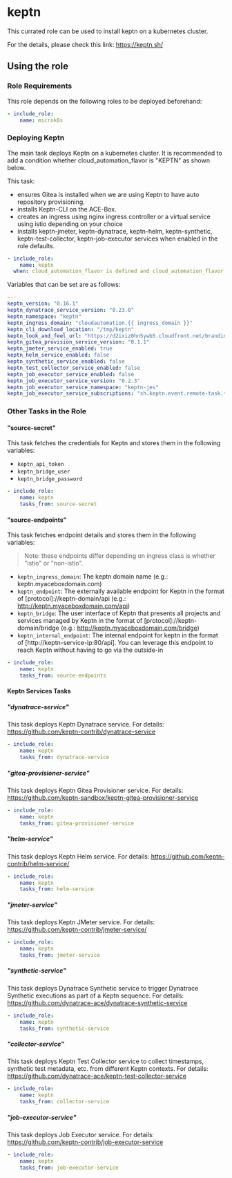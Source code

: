 # keptn

This currated role can be used to install keptn on a kubernetes cluster.

For the details, please check this link: https://keptn.sh/

## Using the role

### Role Requirements
This role depends on the following roles to be deployed beforehand:
```yaml
- include_role:
    name: microk8s

```

### Deploying Keptn

The main task deploys Keptn on a kubernetes cluster. It is recommended to add a condition whether cloud_automation_flavor is "KEPTN" as shown below.

This task:
 - ensures Gitea is installed when we are using Keptn to have auto repository provisioning.
 - installs Keptn-CLI on the ACE-Box. 
 - creates an ingress using nginx ingress controller or a virtual service using istio depending on your choice
 - installs keptn-jmeter, keptn-dynatrace, keptn-helm, keptn-synthetic, keptn-test-collector, keptn-job-executor services when enabled in the role defaults.

```yaml
- include_role:
    name: keptn
  when: cloud_automation_flavor is defined and cloud_automation_flavor == "KEPTN"
```

Variables that can be set are as follows:

```yaml
---
keptn_version: "0.16.1"
keptn_dynatrace_service_version: "0.23.0"
keptn_namespace: "keptn"
keptn_ingress_domain: "cloudautomation.{{ ingress_domain }}"
keptn_cli_download_location: "/tmp/keptn"
keptn_look_and_feel_url: "https://d2ixiz0hn5ywb5.cloudfront.net/branding.zip" # uncomment to give keptn the cloud automation look and feel
keptn_gitea_provision_service_version: "0.1.1"
keptn_jmeter_service_enabled: true
keptn_helm_service_enabled: false
keptn_synthetic_service_enabled: false
keptn_test_collector_service_enabled: false
keptn_job_executor_service_enabled: false
keptn_job_executor_service_version: "0.2.3"
keptn_job_executor_service_namespace: "keptn-jes"
keptn_job_executor_service_subscriptions: "sh.keptn.event.remote-task.triggered"
```

### Other Tasks in the Role


#### "source-secret" 
This task fetches the credentials for Keptn and stores them in the following variables:
- `keptn_api_token`
- `keptn_bridge_user`
- `keptn_bridge_password`

```yaml
- include_role:
    name: keptn
    tasks_from: source-secret
```

#### "source-endpoints" 
This task fetches endpoint details and stores them in the following variables:
> Note: these endpoints differ depending on ingress class is whether "istio" or "non-istio".

- `keptn_ingress_domain`: The keptn domain name (e.g.: keptn.myaceboxdomain.com)
- `keptn_endpoint`: The externally available endpoint for Keptn in the format of [protocol]://keptn-domain/api (e.g.: http://keptn.myaceboxdomain.com/api)
- `keptn_bridge`: The user interface of Keptn that presents all projects and services managed by Keptn in the format of [protocol]://keptn-domain/bridge (e.g.: http://keptn.myaceboxdomain.com/bridge)
- `keptn_internal_endpoint`: The internal endpoint for keptn in the format of [http://keptn-service-ip:80/api]. You can leverage this endpoint to reach Keptn without having to go via the outside-in
  
```yaml
- include_role:
    name: keptn
    tasks_from: source-endpoints
```

#### Keptn Services Tasks

##### "dynatrace-service" 
This task deploys Keptn Dynatrace service. For details: https://github.com/keptn-contrib/dynatrace-service

```yaml
- include_role:
    name: keptn
    tasks_from: dynatrace-service
```
##### "gitea-provisioner-service" 
This task deploys Keptn Gitea Provisioner service. For details: https://github.com/keptn-sandbox/keptn-gitea-provisioner-service

```yaml
- include_role:
    name: keptn
    tasks_from: gitea-provisioner-service
```
##### "helm-service" 
This task deploys Keptn Helm service. For details: https://github.com/keptn-contrib/helm-service/

```yaml
- include_role:
    name: keptn
    tasks_from: helm-service
```
##### "jmeter-service" 
This task deploys Keptn JMeter service. For details: https://github.com/keptn-contrib/jmeter-service/

```yaml
- include_role:
    name: keptn
    tasks_from: jmeter-service
```
##### "synthetic-service" 
This task deploys Dynatrace Synthetic service to trigger Dynatrace Synthetic executions as part of a Keptn sequence. For details: https://github.com/dynatrace-ace/dynatrace-synthetic-service

```yaml
- include_role:
    name: keptn
    tasks_from: synthetic-service
```

##### "collector-service" 
This task deploys Keptn Test Collector service to collect timestamps, synthetic test metadata, etc. from different Keptn contexts. For details: https://github.com/dynatrace-ace/keptn-test-collector-service

```yaml
- include_role:
    name: keptn
    tasks_from: collector-service
```
##### "job-executor-service" 
This task deploys Job Executor service. For details: https://github.com/keptn-contrib/job-executor-service

```yaml
- include_role:
    name: keptn
    tasks_from: job-executor-service
```
